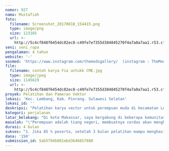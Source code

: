 ```yaml
---
nomor: 927
nama: Mustafiah
foto:
  filename: Screenshot_20170818_154415.png
  type: image/png
  size: 123165
  url: >-
    http://5c4cf848f6454dc02ec8-c49fe7e7355d384845270f4a7a0a7aa1.r53.cf2.rackcdn.com/32e6c093-ab0f-49a0-838e-4a5419fb5864/Screenshot_20170818_154415.png
seni: seni_rupa
pengalaman: 4 tahun
website: '-'
sosmed: 'https://www.instagram.com/themodsgallery/  (instagram : TheModsGallery)'
file:
  filename: contoh karya Fia untukk CME.jpg
  type: image/jpeg
  size: 1145619
  url: >-
    http://5c4cf848f6454dc02ec8-c49fe7e7355d384845270f4a7a0a7aa1.r53.cf2.rackcdn.com/0e5b8a43-cbde-4c44-b6e6-57fdfc0f5304/contoh%20karya%20Fia%20untukk%20CME.jpg
proyek: Pelatihan dan Pameran Vektor
lokasi: 'Kec. Lembang, Kab. Pinrang. Sulawesi Selatan'
lokasi_id: ''
deskripsi: "Pelatihan karya vector untuk perempuan muda di kecamatan Lembang, Kab. Pinrang. Sulsel. Sasaran peserta pelatihan merupakan remaja perempuan (siswi SMA/Sederajat dan SMP/sederajat yang telah mampu mengoperasikan computer).  Pemohon berserta tim akan mengunjungi masing-masing 8 sekolah di Kec. Lembang yang akan menjadi sasaran pelatihan, dengan total keseluruhan 100 peserta. Ditargetkan dalam 3 bulan, setiap peserta telah mampu menghasilkan karya untuk dipamerkan. \r\nSelanjutnya, pameran karya hasil pelatihan akan dilaksanakan 2 hari di ruang terbuka (lapangan) pusat kecamatan. Untuk menggalang banyak pengunjung dan demi meriahnya acara, di pameran ini akan menampilkan pementasan seni dari beberapa sekolah mulai TK hingga SMA, kelompok pemuda dan ibu-ibu di kecamatan Lembang. Berupa tari-tarian, nyanyian, dan karya seni lainnya yang bersifat hiburan.\r\n"
kategori: perjalanan
latar_belakang: "Di kota Makassar, saya bergabung di beberapa komunitas kreatif salah satunya komunitas desain grafis berbasis vector (Vektorina Makassar).  Namun saya tidak habis pikir, mengapa di setiap komunitas tersebut selalu saja perempuan menjadi kaum minoritas. Padahal dalam berkarya khususnya desain grafis, perempuan juga tidak bisa diremehkan. Perempuan memiliki ketulusan, ketelitian, yang tidak semua laki-laki miliki, dan hal ini sangat dibutuhkan bagi seorang designer grafis. \r\nSetelah memutuskan menetap di kampung halaman (Kec. Lembang) saya menyaksikan betapa perempuan di kampung rata-rata lebih memilih menikah muda ketimbang melanjutkan studynya ke kota, karena tuntutan ekonomi, ada karena terlalu mengkhawatirkan kehidupan kota, bagi mereka dan orangtunya “kehidupan kota sangat berbahaya bagi anak gadis”.\r\nHingga setelah menikah aktifitasnya itu-itu saja; Mengurus rumah, dapur, anak-anak. Padahal bagi saya, perempuan juga harus memperhatikan keilmuan, keterampilan, pengalaman. \r\nOlehnya, Melalui skill designer grafis yang saya miliki saya akan mengajarkan design vektor kepada remaja perempuan. Agar mata mereka terbuka lebar dan mereka lebih berani berkarya sejak dini. Laptop yang dibeli dari hasil jerih payah orangtua, tidak rusak hanya untuk main game atau dinyalakan jika hanya ada tugas TIK dari sekolah (pengalaman pribadi dan teman).\r\nBerharap usaha yang saya lakukan ini menjadi pemantik untuk menghasilkan perempuan kreatif dari kampung."
masalah: "\"Perempuan adalah tiang negeri, membuatnya cerdas akan menghasilkan peradaban dari rahimnya\". Besar keingan saya untuk membangkitkan kesadaran ini.\r\nProyek (Pelatihan dan pameran karya vector) ini berharap bisa memberi kesadaran pada perempuan, khususnya perempuan di kampung-kampung bahwa mereka juga bisa berkarya sambil mengurus rumah. Dengan kemampuan design grafis yang kelak mereka miliki, mereka bisa menyalurkan hobbinya hanya sambil mengasuh anak di rumah. Mereka bisa berkarya dan membantu keuangan keluarga hanya dengan bantuan computer/laptop sambil membersihkan dan memasak. \r\nBagi remaja putri pun demikian, kesadaran berkarya sejak dini harus ditumbuhkan, kelak dunia kerja bukan hanya meminta nilai ulangan matematikamu, tapi justru meminta keterampilan dan pengalamanmu. \r\nSejak dini, perempuan harus disadarkan bahwa ilmu itu penting, pengalaman dan keterampilan sangat penting bagi mereka, bukan hanya untuk dunia kerja, lebih dari itu untuk bekal menjadi ibu cerdas yang  melahirkan keturunan yang berkualitas dan jenius dari kampung-kampung."
durasi: 4 bulan
sukses: "1. Jika 85 % peserta, setelah 3 bulan pelatihan mampu menghasilkan karya yang bisa dipamerkan.\r\n2. Pengunjung pameran mencapai 1.000 orang\r\n3. 25% dari pengunjung perempuan pameran, tertarik untuk mulai berkarya."
dana: '150'
submission_id: 5ab5794b881ebd3646657880
---
```

